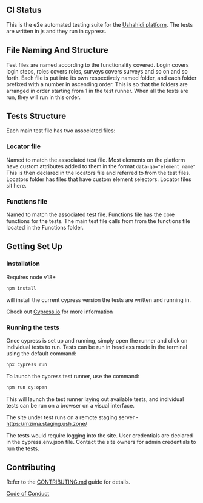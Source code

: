 <!--
- CI status
- installation
https://github.com/projectcypress/cypress
https://github.com/cypress-io/cypress-example-todomvc
- contributing - linked to a doc contributing.md
    - code of conduct - done
    - https://github.com/cypress-io/cypress-documentation/blob/main/CONTRIBUTING.md
    - committing code
-->

## CI Status

This is the e2e automated testing suite for the [Ushahidi platform](https://mzima.staging.ush.zone/map). The tests are written in js and they run in cypress.

## File Naming And Structure

Test files are named according to the functionality covered. Login covers login steps, roles covers roles, surveys covers surveys and so on and so forth.
Each file is put into its own respectively named folder, and each folder prefixed with a number in ascending order. This is so that the folders are arranged in order starting from 1 in the test runner. When all the tests are run, they will run in this order.

## Tests Structure

Each main test file has two associated files:

### Locator file
Named to match the associated test file. Most elements on the platform have custom attributes added to them in the format `data-qa="element_name"`
This is then declared in the locators file and referred to from the test files.
Locators folder has files that have custom element selectors. Locator files sit here.

### Functions file
Named to match the associated test file. Functions file has the core functions for the tests. The main test file calls from from the functions file located in the Functions folder.

## Getting Set Up

### Installation
Requires node v18+

```bash
npm install
``` 
will install the current cypress version the tests are written and running in. 

Check out [Cypress.io](cypress.io) for more information

### Running the tests
Once cypress is set up and running, simply open the runner and click on individual tests to run.
Tests can be run in headless mode in the terminal using the default command:

```bash
npx cypress run
```

To launch the cypress test runner, use the command:
```bash
npm run cy:open
```
This will launch the test runner laying out available tests, and individual tests can be run on a browser on a visual interface.

The site under test runs on a remote staging server - https://mzima.staging.ush.zone/

The tests would require logging into the site. User credentials are declared in the cypress.env.json file. Contact the site owners for admin credentials to run the tests.

## Contributing

Refer to the [CONTRIBUTING.md]() guide for details.

[Code of Conduct](https://docs.ushahidi.com/platform-developer-documentation/code-of-conduct)
